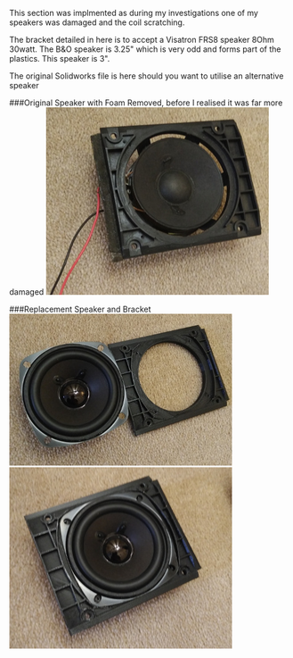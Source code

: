 This section was implmented as during my investigations one of my speakers was damaged and the coil scratching.

The bracket detailed in here is to accept a Visatron FRS8 speaker 8Ohm 30watt. The B&O speaker is 3.25" which is very odd and forms part of the plastics. This speaker is 3".

The original Solidworks file is here should you want to utilise an alternative speaker

###Original Speaker with Foam Removed, before I realised it was far more damaged
![Alt text](./images/IMG_20190310_1101460.jpg?raw=true "Speaker Original")

###Replacement Speaker and Bracket
![Alt text](./images/IMG_20190310_1101503.jpg?raw=true "Speaker New 1")
![Alt text](./images/IMG_20190310_1102091.jpg?raw=true "Speaker New 2")
